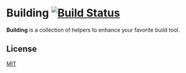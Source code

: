 # Building [![Build Status](https://travis-ci.org/arpinum-oss/build.svg?branch=master)](https://travis-ci.org/arpinum-oss/building)

**Building** is a collection of helpers to enhance your favorite build tool.

## License

[MIT](LICENSE)
